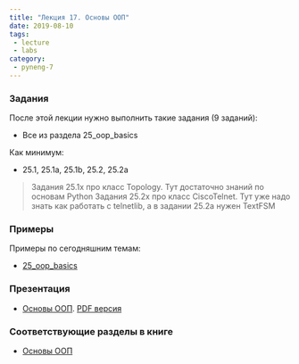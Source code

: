 ```yaml
---
title: "Лекция 17. Основы ООП"
date: 2019-08-10
tags:
 - lecture
 - labs
category:
 - pyneng-7
---
```


### Задания

После этой лекции нужно выполнить такие задания (9 заданий):

* Все из раздела 25_oop_basics

Как минимум:

* 25.1, 25.1a, 25.1b, 25.2, 25.2a


> Задания 25.1x про класс Topology. Тут достаточно знаний по основам Python
> Задания 25.2x про класс CiscoTelnet. Тут уже надо знать как работать с telnetlib, а в задании 25.2a нужен TextFSM

### Примеры

Примеры по сегодняшним темам:

* [25_oop_basics](https://github.com/pyneng/pyneng-online-may-aug-2019/tree/master/examples/25_oop_basics)

### Презентация

* [Основы ООП](https://gitpitch.com/natenka/pyneng-slides/py3-oop-1-basics#/). [PDF версия](https://github.com/pyneng/pyneng-online-bonus/raw/master/presentations/01_oop_basics.pdf)

### Соответствующие разделы в книге

* [Основы ООП](https://pyneng.readthedocs.io/ru/latest/book/25_oop_basics/index.html)

